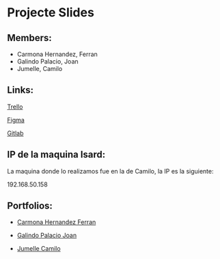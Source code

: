 # Projecte Slides
## Members:
- Carmona Hernandez, Ferran
- Galindo Palacio, Joan
- Jumelle, Camilo

## Links:
[Trello](https://trello.com/b/N3SmGsHp/slides)


[Figma](https://www.figma.com/file/L0cwsLQkG8uzz2khb70gTF/MockupEquip3?type=design&node-id=0%3A1&mode=design&t=zING0yhcYNbmaN0S-1)


[Gitlab](https://git.copernic.cat/cjumelle/slidescarmonagalindojumelle)

## IP de la maquina Isard:
La maquina donde lo realizamos fue en la de Camilo, la IP es la siguiente:  
  
192.168.50.158

## Portfolios:

- [Carmona Hernandez Ferran]()

- [Galindo Palacio Joan](https://github.com/galindojoan)

- [Jumelle Camilo](https://github.com/jumelleCL)

